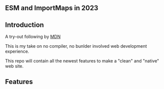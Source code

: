 ## ESM and ImportMaps in 2023

## Introduction

A try-out following by [MDN](https://developer.mozilla.org/en-US/docs/Web/JavaScript/Guide/Modules#importing_modules_using_import_maps)

This is my take on no compiler, no bunlder involved web development experience.

This repo will contain all the newest features to make a "clean" and "native" web site.

## Features
